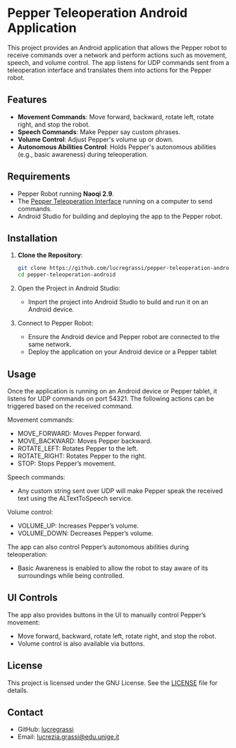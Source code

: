 # Pepper Teleoperation Android Application

This project provides an Android application that allows the Pepper robot to receive commands over a network and perform actions such as movement, speech, and volume control. The app listens for UDP commands sent from a teleoperation interface and translates them into actions for the Pepper robot.

## Features

- **Movement Commands**: Move forward, backward, rotate left, rotate right, and stop the robot.
- **Speech Commands**: Make Pepper say custom phrases.
- **Volume Control**: Adjust Pepper's volume up or down.
- **Autonomous Abilities Control**: Holds Pepper's autonomous abilities (e.g., basic awareness) during teleoperation.

## Requirements

- Pepper Robot running **Naoqi 2.9**.
- The [Pepper Teleoperation Interface](https://github.com/lucregrassi/pepper_naoqi2.9_teleoperation) running on a computer to send commands.
- Android Studio for building and deploying the app to the Pepper robot.

## Installation

1. **Clone the Repository**:
   ```bash
   git clone https://github.com/lucregrassi/pepper-teleoperation-android.git
   cd pepper-teleoperation-android
   ```

2.	Open the Project in Android Studio:
    * Import the project into Android Studio to build and run it on an Android device.

4. Connect to Pepper Robot:
   * Ensure the Android device and Pepper robot are connected to the same network.
   * Deploy the application on your Android device or a Pepper tablet

## Usage

Once the application is running on an Android device or Pepper tablet, it listens for UDP commands on port 54321. The following actions can be triggered based on the received command.

Movement commands:
   * MOVE_FORWARD: Moves Pepper forward.
   * MOVE_BACKWARD: Moves Pepper backward.
   * ROTATE_LEFT: Rotates Pepper to the left.
   * ROTATE_RIGHT: Rotates Pepper to the right.
   * STOP: Stops Pepper’s movement.

Speech commands:
   * Any custom string sent over UDP will make Pepper speak the received text using the ALTextToSpeech service.

Volume control:
   * VOLUME_UP: Increases Pepper’s volume.
   * VOLUME_DOWN: Decreases Pepper’s volume.

The app can also control Pepper’s autonomous abilities during teleoperation:
   * Basic Awareness is enabled to allow the robot to stay aware of its surroundings while being controlled.

## UI Controls

The app also provides buttons in the UI to manually control Pepper’s movement:
   * Move forward, backward, rotate left, rotate right, and stop the robot.
   * Volume control is also available via buttons.

## License

This project is licensed under the GNU  License. See the [LICENSE](https://github.com/lucregrassi/pepper-teleoperation-android-naoqi-2.9/blob/main/LICENSE) file for details.

## Contact
   * GitHub: [lucregrassi](https://github.com/lucregrassi)
   * Email: lucrezia.grassi@edu.unige.it

